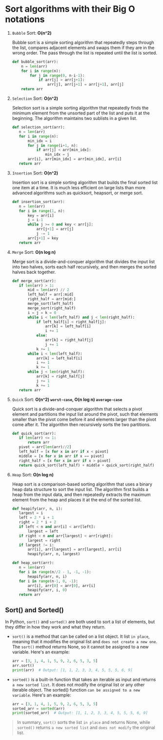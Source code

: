 # Sort algorithms with their Big O notations

1. `Bubble` Sort: **O(n^2)**

    Bubble sort is a simple sorting algorithm that repeatedly steps through the list, compares adjacent elements and swaps them if they are in the wrong order. The pass through the list is repeated until the list is sorted.

    ```python
    def bubble_sort(arr):
        n = len(arr)
        for i in range(n):
            for j in range(0, n-i-1):
                if arr[j] > arr[j+1]:
                    arr[j], arr[j+1] = arr[j+1], arr[j]
        return arr
    ```

2. `Selection` Sort: **O(n^2)**

    Selection sort is a simple sorting algorithm that repeatedly finds the minimum element from the unsorted part of the list and puts it at the beginning. The algorithm maintains two sublists in a given list.

    ```python
    def selection_sort(arr):
       n = len(arr)
       for i in range(n):
           min_idx = i
           for j in range(i+1, n):
               if arr[j] < arr[min_idx]:
                   min_idx = j
           arr[i], arr[min_idx] = arr[min_idx], arr[i]
       return arr
    ```

3. `Insertion` Sort: **O(n^2)**

    Insertion sort is a simple sorting algorithm that builds the final sorted list one item at a time. It is much less efficient on large lists than more advanced algorithms such as quicksort, heapsort, or merge sort.

    ```python
    def insertion_sort(arr):
       n = len(arr)
       for i in range(1, n):
           key = arr[i]
           j = i-1
           while j >= 0 and key < arr[j]:
               arr[j+1] = arr[j]
               j -= 1
           arr[j+1] = key
       return arr
    ```

4. `Merge` Sort: **O(n log n)**

    Merge sort is a divide-and-conquer algorithm that divides the input list into two halves, sorts each half recursively, and then merges the sorted halves back together.

    ```python
    def merge_sort(arr):
       if len(arr) > 1:
           mid = len(arr) // 2
           left_half = arr[:mid]
           right_half = arr[mid:]
           merge_sort(left_half)
           merge_sort(right_half)
           i = j = k = 0
           while i < len(left_half) and j < len(right_half):
               if left_half[i] < right_half[j]:
                   arr[k] = left_half[i]
                   i += 1
               else:
                   arr[k] = right_half[j]
                   j += 1
               k += 1
           while i < len(left_half):
               arr[k] = left_half[i]
               i += 1
               k += 1
           while j < len(right_half):
               arr[k] = right_half[j]
               j += 1
               k += 1
       return arr
    ```

5. `Quick` Sort: **O(n^2) `worst-case`, O(n log n) `average-case`**

    Quick sort is a divide-and-conquer algorithm that selects a pivot element and partitions the input list around the pivot, such that elements smaller than the pivot come before it and elements larger than the pivot come after it. The algorithm then recursively sorts the two partitions.

    ```python
    def quick_sort(arr):
       if len(arr) <= 1:
           return arr
       pivot = arr[len(arr)//2]
       left_half = [x for x in arr if x < pivot]
       middle = [x for x in arr if x == pivot]
       right_half = [x for x in arr if x > pivot]
       return quick_sort(left_half) + middle + quick_sort(right_half)
    ```
6. `Heap` Sort: **O(n log n)**

    Heap sort is a comparison-based sorting algorithm that uses a binary heap data structure to sort the input list. The algorithm first builds a heap from the input data, and then repeatedly extracts the maximum element from the heap and places it at the end of the sorted list.

    ```python
    def heapify(arr, n, i):
       largest = i
       left = 2 * i + 1
       right = 2 * i + 2
       if left < n and arr[i] < arr[left]:
           largest = left
       if right < n and arr[largest] < arr[right]:
           largest = right
       if largest != i:
           arr[i], arr[largest] = arr[largest], arr[i]
           heapify(arr, n, largest)

   def heap_sort(arr):
       n = len(arr)
       for i in range(n//2 - 1, -1, -1):
           heapify(arr, n, i)
       for i in range(n-1, 0, -1):
           arr[i], arr[0] = arr[0], arr[i]
           heapify(arr, i, 0)
       return arr
    ```


## Sort() and Sorted()

In Python, `sort()` and `sorted()` are both used to sort a list of elements, but they differ in how they work and what they return.

* `sort()` is a method that can be called on a list object. It list `in place`, meaning that it modifies the original list and `does not create a new one`. The `sort()` method returns None, so it cannot be assigned to a new variable. Here's an example:
    ```python
    arr = [3, 1, 4, 1, 5, 9, 2, 6, 5, 3, 5]
    arr.sort()
    print(arr)  # Output: [1, 1, 2, 3, 3, 4, 5, 5, 5, 6, 9]
    ```
* `sorted()` is a built-in function that takes an iterable as input and returns `a new sorted list`. It does not modify the original list or any other iterable object. The sorted() function `can be assigned to a new variable`. Here's an example:

    ```python
    arr = [3, 1, 4, 1, 5, 9, 2, 6, 5, 3, 5]
    sorted_arr = sorted(arr)
    print(sorted_arr)  # Output: [1, 1, 2, 3, 3, 4, 5, 5, 5, 6, 9]
    ```

>In summary, `sort()` sorts the list `in place` and returns None, while `sorted()` returns `a new sorted list` and `does not modify` the original list.

